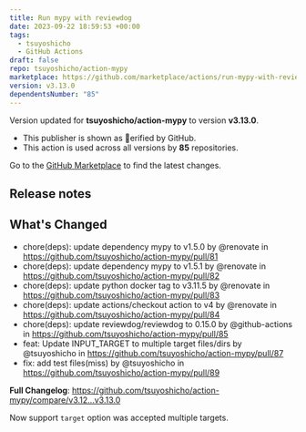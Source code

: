 ```yaml
---
title: Run mypy with reviewdog
date: 2023-09-22 18:59:53 +00:00
tags:
  - tsuyoshicho
  - GitHub Actions
draft: false
repo: tsuyoshicho/action-mypy
marketplace: https://github.com/marketplace/actions/run-mypy-with-reviewdog
version: v3.13.0
dependentsNumber: "85"
---
```



Version updated for **tsuyoshicho/action-mypy** to version **v3.13.0**.
- This publisher is shown as erified by GitHub.
- This action is used across all versions by **85** repositories.

Go to the [GitHub Marketplace](https://github.com/marketplace/actions/run-mypy-with-reviewdog) to find the latest changes.

## Release notes

## What's Changed
* chore(deps): update dependency mypy to v1.5.0 by @renovate in https://github.com/tsuyoshicho/action-mypy/pull/81
* chore(deps): update dependency mypy to v1.5.1 by @renovate in https://github.com/tsuyoshicho/action-mypy/pull/82
* chore(deps): update python docker tag to v3.11.5 by @renovate in https://github.com/tsuyoshicho/action-mypy/pull/83
* chore(deps): update actions/checkout action to v4 by @renovate in https://github.com/tsuyoshicho/action-mypy/pull/84
* chore(deps): update reviewdog/reviewdog to 0.15.0 by @github-actions in https://github.com/tsuyoshicho/action-mypy/pull/85
* feat: Update INPUT_TARGET to multiple target files/dirs by @tsuyoshicho in https://github.com/tsuyoshicho/action-mypy/pull/87
* fix: add test files(miss) by @tsuyoshicho in https://github.com/tsuyoshicho/action-mypy/pull/89

**Full Changelog**: https://github.com/tsuyoshicho/action-mypy/compare/v3.12...v3.13.0

Now support `target` option was accepted multiple targets.
